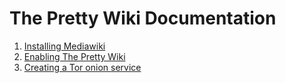 # The Pretty Wiki Documentation 

1. [Installing Mediawiki](https://github.com/scidsg/the-pretty-wiki/blob/main/docs/installing-mediawiki.md)
2. [Enabling The Pretty Wiki]()
3. [Creating a Tor onion service]()

